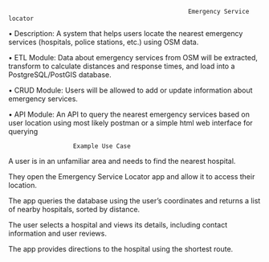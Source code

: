                                                       Emergency Service locator
•	Description: A system that helps users locate the nearest emergency services (hospitals, police stations, etc.) using OSM data.

•	ETL Module: Data about emergency services from OSM will be extracted, transform to calculate distances and response times, and load into a PostgreSQL/PostGIS database.

•	CRUD Module: Users will be allowed to add or update information about emergency services.

•	API Module: An API to query the nearest emergency services based on user location using most likely postman or a simple html web interface for querying



                      Example Use Case
A user is in an unfamiliar area and needs to find the nearest hospital.

They open the Emergency Service Locator app and allow it to access their location.

The app queries the database using the user’s coordinates and returns a list of nearby hospitals, sorted by distance.

The user selects a hospital and views its details, including contact information and user reviews.

The app provides directions to the hospital using the shortest route.
